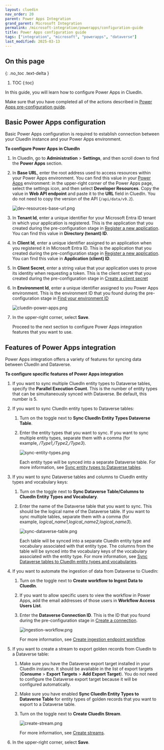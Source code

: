 ```yaml
---
layout: cluedin
nav_order: 20
parent: Power Apps Integration
grand_parent: Microsoft Integration
permalink: /microsoft-integration/powerapps/configuration-guide
title: Power Apps configuration guide
tags: ["integration", "microsoft", "powerapps", "dataverse"]
last_modified: 2025-03-13
---
```

## On this page
{: .no_toc .text-delta }
1. TOC
{:toc}

In this guide, you will learn how to configure Power Apps in CluedIn.

Make sure that you have completed all of the actions described in [Power Apps pre-configuration guide](/microsoft-integration/powerapps/pre-configuration-guide).

## Basic Power Apps configuration

Basic Power Apps configuration is required to establish connection between your CluedIn instance and your Power Apps environment.

**To configure Power Apps in CluedIn**

1. In CluedIn, go to **Administration** > **Settings**, and then scroll down to find the **Power Apps** section.

1. In **Base URL**, enter the root address used to access resources within your Power Apps environment. You can find this value in your [Power Apps](https://make.powerapps.com/) environment: in the upper-right corner of the Power Apps page, select the settings icon, and then select **Developer Resources**. Copy the value in **Web API endpoint** and paste it to the **URL** field in CluedIn. You do not need to copy the version of the API (`/api/data/v9.2`).

    ![dev-resources-base-url.png](../../assets/images/microsoft-integration/power-apps/dev-resources-base-url.png)

1. In **Tenant Id**, enter a unique identifier for your Microsoft Entra ID tenant in which your application is registered. This is the application that you created during the pre-configuration stage in [Register a new application](/microsoft-integration/powerapps/pre-configuration-guide#register-a-new-application). You can find this value in **Directory (tenant) ID**.

1. In **Client Id**, enter a unique identifier assigned to an application when you registered it in Microsoft Entra ID. This is the application that you created during the pre-configuration stage in [Register a new application](/microsoft-integration/powerapps/pre-configuration-guide#register-a-new-application). You can find this value in **Application (client) ID**.

1. In **Client Secret**, enter a string value that your application uses to prove its identity when requesting a token. This is the client secret that you created during the pre-configuration stage in [Create a client secret](/microsoft-integration/powerapps/pre-configuration-guide#create-a-client-secret)

1. In **Environment Id**, enter a unique identifier assigned to you Power Apps environment. This is the environment ID that you found during the pre-configuration stage in [Find your environment ID](/microsoft-integration/powerapps/pre-configuration-guide#find-your-environment-id)

    ![cluedin-power-apps.png](../../assets/images/microsoft-integration/power-apps/cluedin-power-apps.png)

1. In the upper-right corner, select **Save**.

    Proceed to the next section to configure Power Apps integration features that you want to use.

## Features of Power Apps integration

Power Apps integration offers a variety of features for syncing data between CluedIn and Dataverse.

**To configure specific features of Power Apps integration**

1. If you want to sync multiple CluedIn entity types to Dataverse tables, specify the **Parallel Execution Count**. This is the number of entity types that can be simultaneously synced with Dataverse. Be default, this number is 5.

1. If you want to sync CluedIn entity types to Dataverse tables:

    1. Turn on the toggle next to **Sync CluedIn Entity Types Dataverse Table**.

    1. Enter the entity types that you want to sync. If you want to sync multiple entity types, separate them with a comma (for example, _/Type1,/Type2,/Type3_). 

        ![sync-entity-types.png](../../assets/images/microsoft-integration/power-apps/sync-entity-types.png)

        Each entity type will be synced into a separate Dataverse table. For more information, see [Sync entity types to Dataverse tables](/microsoft-integration/powerapps/features/sync-entitytypes).

1. If you want to sync Dataverse tables and columns to CluedIn entity types and vocabulary keys:

    1. Turn on the toggle next to **Sync Dataverse Table/Columns to CluedIn Entity Types and Vocabulary**.

    1. Enter the name of the Dataverse table that you want to sync. This should be the logical name of the Dataverse table. If you want to sync multiple tables, separate them with a comma (for example, _logical_name1,logical_name2,logical_name3_).

        ![sync-dataverse-table.png](../../assets/images/microsoft-integration/power-apps/sync-dataverse-table.png)

        Each table will be synced into a separate CluedIn entity type and vocabulary associated with that entity type. The columns from the table will be synced into the vocabulary keys of the vocabulary associated with the entity type. For more information, see [Sync Dataverse tables to CluedIn entity types and vocabularies](/microsoft-integration/powerapps/features/sync-dataverse).

1. If you want to automate the ingestion of data from Dataverse to CluedIn:

    1. Turn on the toggle next to **Create workflow to Ingest Data to CluedIn**.

    1. If you want to allow specific users to view the workflow in Power Apps, add the email addresses of those users in **Workflow Access Users List**.

    1. Enter the **Dataverse Connection ID**. This is the ID that you found during the pre-configuration stage in [Create a connection](/microsoft-integration/powerapps/pre-configuration-guide#create-a-dataverse-connections).

        ![ingestion-workflow.png](../../assets/images/microsoft-integration/power-apps/ingestion-workflow.png)

        For more information, see [Create ingestion endpoint workflow](/microsoft-integration/powerapps/features/create-workflow).

1. If you want to create a stream to export golden records from CluedIn to a Dataverse table:

    1. Make sure you have the Dataverse export target installed in your CluedIn instance. It should be available in the list of export targets (**Consume** > **Export Targets** > **Add Export Target**). You do not need to configure the Dataverse export target because it will be configured automatically.

    1. Make sure you have enabled **Sync CluedIn Entity Types to Dataverse Table** for entity types of golden records that you want to export to a Dataverse table. 

    1. Turn on the toggle next to **Create CluedIn Stream**.

        ![create-stream.png](../../assets/images/microsoft-integration/power-apps/create-stream.png)

        For more information, see [Create streams](/microsoft-integration/powerapps/features/create-streams).

1. In the upper-right corner, select **Save**.